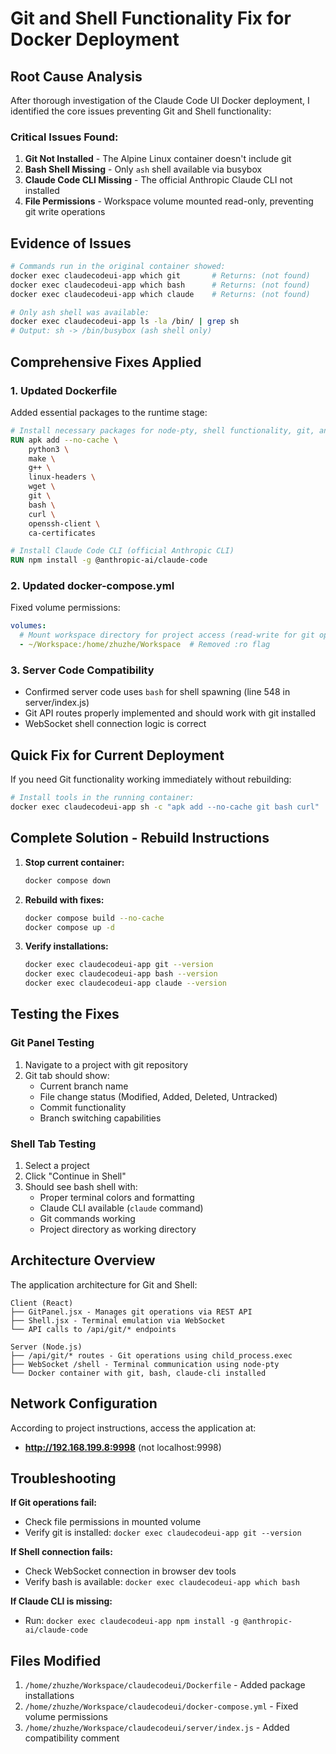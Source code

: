 # Git and Shell Functionality Fix for Docker Deployment

## Root Cause Analysis

After thorough investigation of the Claude Code UI Docker deployment, I identified the core issues preventing Git and Shell functionality:

### **Critical Issues Found:**

1. **Git Not Installed** - The Alpine Linux container doesn't include git
2. **Bash Shell Missing** - Only `ash` shell available via busybox  
3. **Claude Code CLI Missing** - The official Anthropic Claude CLI not installed
4. **File Permissions** - Workspace volume mounted read-only, preventing git write operations

## Evidence of Issues

```bash
# Commands run in the original container showed:
docker exec claudecodeui-app which git       # Returns: (not found)
docker exec claudecodeui-app which bash      # Returns: (not found)  
docker exec claudecodeui-app which claude    # Returns: (not found)

# Only ash shell was available:
docker exec claudecodeui-app ls -la /bin/ | grep sh
# Output: sh -> /bin/busybox (ash shell only)
```

## Comprehensive Fixes Applied

### 1. Updated Dockerfile
Added essential packages to the runtime stage:

```dockerfile
# Install necessary packages for node-pty, shell functionality, git, and Claude CLI dependencies
RUN apk add --no-cache \
    python3 \
    make \
    g++ \
    linux-headers \
    wget \
    git \
    bash \
    curl \
    openssh-client \
    ca-certificates

# Install Claude Code CLI (official Anthropic CLI)
RUN npm install -g @anthropic-ai/claude-code
```

### 2. Updated docker-compose.yml
Fixed volume permissions:

```yaml
volumes:
  # Mount workspace directory for project access (read-write for git operations)
  - ~/Workspace:/home/zhuzhe/Workspace  # Removed :ro flag
```

### 3. Server Code Compatibility
- Confirmed server code uses `bash` for shell spawning (line 548 in server/index.js)
- Git API routes properly implemented and should work with git installed
- WebSocket shell connection logic is correct

## Quick Fix for Current Deployment

If you need Git functionality working immediately without rebuilding:

```bash
# Install tools in the running container:
docker exec claudecodeui-app sh -c "apk add --no-cache git bash curl"
```

## Complete Solution - Rebuild Instructions

1. **Stop current container:**
   ```bash
   docker compose down
   ```

2. **Rebuild with fixes:**
   ```bash
   docker compose build --no-cache
   docker compose up -d
   ```

3. **Verify installations:**
   ```bash
   docker exec claudecodeui-app git --version
   docker exec claudecodeui-app bash --version
   docker exec claudecodeui-app claude --version
   ```

## Testing the Fixes

### Git Panel Testing
1. Navigate to a project with git repository
2. Git tab should show:
   - Current branch name
   - File change status (Modified, Added, Deleted, Untracked)
   - Commit functionality
   - Branch switching capabilities

### Shell Tab Testing  
1. Select a project
2. Click "Continue in Shell" 
3. Should see bash shell with:
   - Proper terminal colors and formatting
   - Claude CLI available (`claude` command)
   - Git commands working
   - Project directory as working directory

## Architecture Overview

The application architecture for Git and Shell:

```
Client (React)
├── GitPanel.jsx - Manages git operations via REST API
├── Shell.jsx - Terminal emulation via WebSocket
└── API calls to /api/git/* endpoints

Server (Node.js)
├── /api/git/* routes - Git operations using child_process.exec
├── WebSocket /shell - Terminal communication using node-pty
└── Docker container with git, bash, claude-cli installed
```

## Network Configuration

According to project instructions, access the application at:
- **http://192.168.199.8:9998** (not localhost:9998)

## Troubleshooting

**If Git operations fail:**
- Check file permissions in mounted volume
- Verify git is installed: `docker exec claudecodeui-app git --version`

**If Shell connection fails:**  
- Check WebSocket connection in browser dev tools
- Verify bash is available: `docker exec claudecodeui-app which bash`

**If Claude CLI is missing:**
- Run: `docker exec claudecodeui-app npm install -g @anthropic-ai/claude-code`

## Files Modified

1. `/home/zhuzhe/Workspace/claudecodeui/Dockerfile` - Added package installations
2. `/home/zhuzhe/Workspace/claudecodeui/docker-compose.yml` - Fixed volume permissions  
3. `/home/zhuzhe/Workspace/claudecodeui/server/index.js` - Added compatibility comment